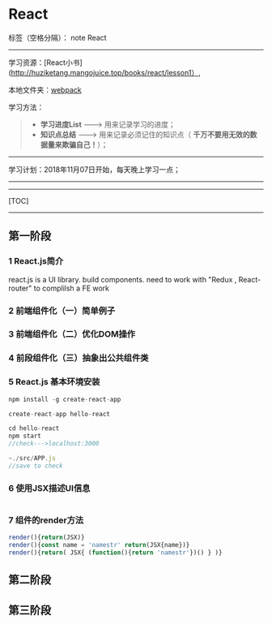 ﻿# React

标签（空格分隔）： note React

---

学习资源：[React小书](http://huziketang.mangojuice.top/books/react/lesson1）,

本地文件夹：[webpack](D:\github\Front-end-knowledge-summary\LF)

学习方法：
> * **学习进度List** ---> 用来记录学习的进度；
> * **知识点总结** ---> 用来记录必须记住的知识点（ **千万不要用无效的数据量来欺骗自己！**）；

---

学习计划：2018年11月07日开始，每天晚上学习一点；

---



---

[TOC]

---

## 第一阶段
### 1 React.js简介
react.js is a UI library.
build components.
need to work with "Redux , React-router" to complilsh a FE work
### 2 前端组件化（一）简单例子

### 3 前端组件化（二）优化DOM操作

### 4 前段组件化（三）抽象出公共组件类

### 5 React.js 基本环境安装
```js
npm install -g create-react-app

create-react-app hello-react

cd hello-react
npm start
//check--->localhost:3000

~./src/APP.js
//save to check
```
### 6 使用JSX描述UI信息
```js

```
### 7 组件的render方法
```js
render(){return(JSX)}
render(){const name = 'namestr' return(JSX{name})}
render(){return( JSX{ (function(){return 'namestr'})() } )}
```
## 第二阶段
## 第三阶段
